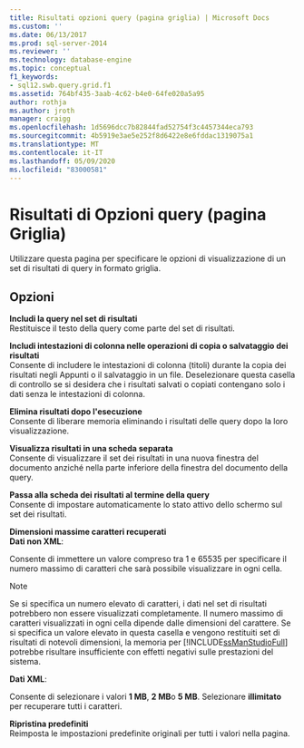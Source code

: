 ```yaml
---
title: Risultati opzioni query (pagina griglia) | Microsoft Docs
ms.custom: ''
ms.date: 06/13/2017
ms.prod: sql-server-2014
ms.reviewer: ''
ms.technology: database-engine
ms.topic: conceptual
f1_keywords:
- sql12.swb.query.grid.f1
ms.assetid: 764bf435-3aab-4c62-b4e0-64fe020a5a95
author: rothja
ms.author: jroth
manager: craigg
ms.openlocfilehash: 1d5696dcc7b82844fad52754f3c4457344eca793
ms.sourcegitcommit: 4b5919e3ae5e252f8d6422e8e6fddac1319075a1
ms.translationtype: MT
ms.contentlocale: it-IT
ms.lasthandoff: 05/09/2020
ms.locfileid: "83000581"
---
```

# <a name="query-options-results-grid-page"></a>Risultati di Opzioni query (pagina Griglia)
  Utilizzare questa pagina per specificare le opzioni di visualizzazione di un set di risultati di query in formato griglia.  
  
## <a name="options"></a>Opzioni  
 **Includi la query nel set di risultati**  
 Restituisce il testo della query come parte del set di risultati.  
  
 **Includi intestazioni di colonna nelle operazioni di copia o salvataggio dei risultati**  
 Consente di includere le intestazioni di colonna (titoli) durante la copia dei risultati negli Appunti o il salvataggio in un file. Deselezionare questa casella di controllo se si desidera che i risultati salvati o copiati contengano solo i dati senza le intestazioni di colonna.  
  
 **Elimina risultati dopo l'esecuzione**  
 Consente di liberare memoria eliminando i risultati delle query dopo la loro visualizzazione.  
  
 **Visualizza risultati in una scheda separata**  
 Consente di visualizzare il set dei risultati in una nuova finestra del documento anziché nella parte inferiore della finestra del documento della query.  
  
 **Passa alla scheda dei risultati al termine della query**  
 Consente di impostare automaticamente lo stato attivo dello schermo sul set dei risultati.  
  
 **Dimensioni massime caratteri recuperati**  
 **Dati non XML**:  
  
 Consente di immettere un valore compreso tra 1 e 65535 per specificare il numero massimo di caratteri che sarà possibile visualizzare in ogni cella.  
  
> [!NOTE]  
>  Se si specifica un numero elevato di caratteri, i dati nel set di risultati potrebbero non essere visualizzati completamente. Il numero massimo di caratteri visualizzati in ogni cella dipende dalle dimensioni del carattere. Se si specifica un valore elevato in questa casella e vengono restituiti set di risultati di notevoli dimensioni, la memoria per [!INCLUDE[ssManStudioFull](../includes/ssmanstudiofull-md.md)] potrebbe risultare insufficiente con effetti negativi sulle prestazioni del sistema.  
  
 **Dati XML**:  
  
 Consente di selezionare i valori **1 MB**, **2 MB**o **5 MB**. Selezionare **illimitato** per recuperare tutti i caratteri.  
  
 **Ripristina predefiniti**  
 Reimposta le impostazioni predefinite originali per tutti i valori nella pagina.  
  
  
